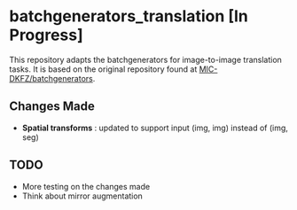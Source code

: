 # batchgenerators_translation [In Progress]
This repository adapts the batchgenerators for image-to-image translation tasks. It is based on the original repository found at [MIC-DKFZ/batchgenerators](https://github.com/MIC-DKFZ/batchgenerators).

## Changes Made
- **Spatial transforms** : updated to support input (img, img) instead of (img, seg)
    
## TODO
- More testing on the changes made
- Think about mirror augmentation
